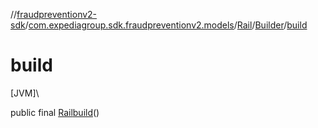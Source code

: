//[fraudpreventionv2-sdk](../../../../index.md)/[com.expediagroup.sdk.fraudpreventionv2.models](../../index.md)/[Rail](../index.md)/[Builder](index.md)/[build](build.md)

# build

[JVM]\

public final [Rail](../index.md)[build](build.md)()

